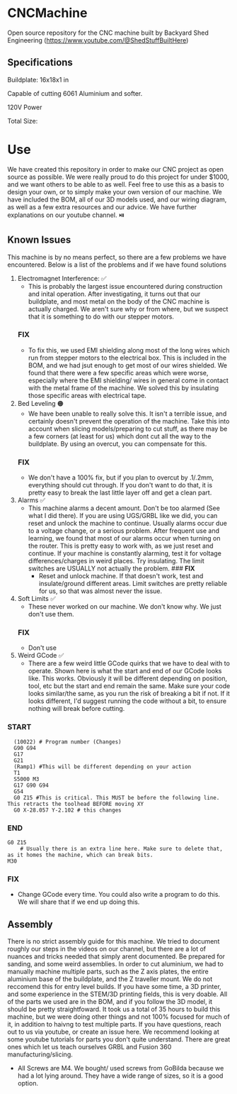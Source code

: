 # CNCMachine
Open source repository for the CNC machine built by Backyard Shed Engineering (https://www.youtube.com/@ShedStuffBuiltHere)


## Specifications
  Buildplate: 16x18x1 in 
  
  Capable of cutting 6061 Aluminium and softer.
  
  120V Power
  
  Total Size:
  

# Use
  We have created this repository in order to make our CNC project as open source as possible. We were really proud to do this project for under $1000, and we want others to be able to as well. Feel free to use this as a basis to design your own, or to simply make your own version of our machine. We have included the BOM, all of our 3D models used, and our wiring diagram, as well as a few extra resources and our advice. We have further explanations on our youtube channel. ⏯️

## Known Issues
  This machine is by no means perfect, so there are a few problems we have encountered. Below is a list of the problems and if we have found solutions
  1. Electromagnet Interference: ✅
     - This is probably the largest issue encountered during construction and inital operation. After investigating, it turns out that our buildplate, and most metal on the body of the CNC machine is actually charged. We aren't sure why or from where, but we suspect that it is something to do with our stepper motors.
     ### **FIX**
       - To fix this, we used EMI shielding along most of the long wires which run from stepper motors to the electrical box. This is included in the BOM, and we had jsut enough to get most of our wires shielded. We found that there were a few specific areas which were worse, especially where the EMI shielding/ wires in general come in contact with the metal frame of the machine. We solved this by insulating those specific areas with electrical tape.
  2. Bed Leveling 🟠
     - We have been unable to really solve this. It isn't a terrible issue, and certainly doesn't prevent the operation of the machine. Take this into account when slicing models/preparing to cut stuff, as there may be a few corners (at least for us) which dont cut all the way to the buildplate. By using an overcut, you can compensate for this.
      ### **FIX**
       - We don't have a 100% fix, but if you plan to overcut by .1/.2mm, everything should cut through. If you don't want to do that, it is pretty easy to break the last little layer off and get a clean part.
  3. Alarms ✅
     - This machine alarms a decent amount. Don't be too alarmed (See what I did there). If you are using UGS/GRBL like we did, you can reset and unlock the machine to continue. Usually alarms occur due to a voltage change, or a serious problem. After frequent use and learning, we found that most of our alarms occur when turning on the router. This is pretty easy to work with, as we just reset and continue. If your machine is constantly alarming, test it for voltage differences/charges in weird places. Try insulating. The limit switches are USUALLY not actually the problem.
    ### **FIX**
       - Reset and unlock machine. If that doesn't work, test and insulate/ground different areas. Limit switches are pretty reliable for us, so that was almost never the issue.
  4. Soft Limits ✅
     - These never worked on our machine. We don't know why. We just don't use them.
      ### **FIX**
       - Don't use
  5. Weird GCode ✅
     - There are a few weird little GCode quirks that we have to deal with to operate. Shown here is what the start and end of our GCode looks like. This works. Obviously it will be different depending on position, tool, etc but the start and end remain the same. Make sure your code looks similar/the same, as you run the risk of breaking a bit if not. If it looks different, I'd suggest running the code without a bit, to ensure nothing will break before cutting.
### START
```
  (10022) # Program number (Changes)
  G90 G94
  G17
  G21
  (Ramp1) #This will be different depending on your action
  T1
  S5000 M3
  G17 G90 G94
  G54
  G0 Z15 #This is critical. This MUST be before the following line. This retracts the toolhead BEFORE moving XY
  G0 X-28.057 Y-2.102 # this changes
```
### END
```
G0 Z15
    # Usually there is an extra line here. Make sure to delete that, as it homes the machine, which can break bits. 
M30
```
  ### **FIX**
  - Change GCode every time. You could also write a program to do this. We will share that if we end up doing this.

## Assembly
  There is no strict assembly guide for this machine. We tried to document roughly our steps in the videos on our channel, but there are a lot of nuances and tricks needed that simply arent documented. Be prepared for sanding, and some weird assemblies. In order to cut aluminium, we had to manually machine multiple parts, such as the Z axis plates, the entire aluminium base of the buildplate, and the Z traveller mount. We do not reccomend this for entry level builds. If you have some time, a 3D printer, and some experience in the STEM/3D printing fields, this is very doable. All of the parts we used are in the BOM, and if you follow the 3D model, it should be pretty straightfoward. It took us a total of 35 hours to build this machine, but we were doing other things and not 100% focused for much of it, in addition to haivng to test multiple parts. If you have questions, reach out to us via youtube, or create an issue here. We recommend looking at some youtube tutorials for parts you don't quite understand. There are great ones which let us teach ourselves GRBL and Fusion 360 manufacturing/slicing. 
  
  - All Screws are M4. We bought/ used screws from GoBilda because we had a lot lying around. They have a wide range of sizes, so it is a good option. 

